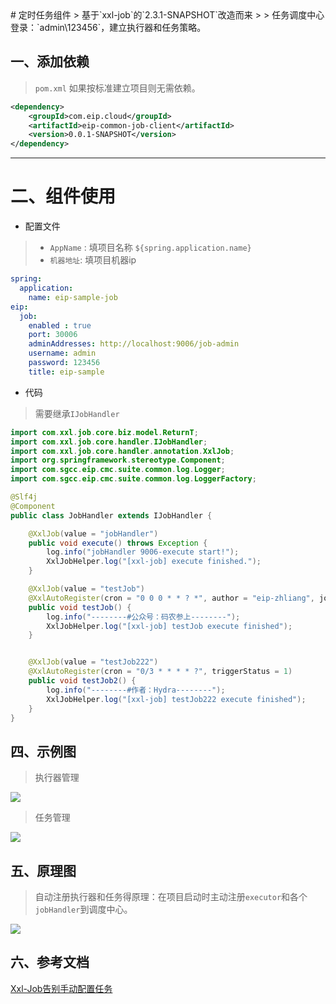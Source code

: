 <meta name="referrer" content="no-referrer" />
# 定时任务组件
> 基于`xxl-job`的`2.3.1-SNAPSHOT`改造而来
>
> 任务调度中心登录：`admin\123456`，建立执行器和任务策略。 

## 一、添加依赖
> `pom.xml` 如果按标准建立项目则无需依赖。
```xml
<dependency>
    <groupId>com.eip.cloud</groupId>
    <artifactId>eip-common-job-client</artifactId>
    <version>0.0.1-SNAPSHOT</version>
</dependency>
```

---
# 二、组件使用
- 配置文件
> - `AppName` : 填项目名称 `${spring.application.name}`
> - `机器地址`: 填项目机器ip 
```yml
spring:
  application:
    name: eip-sample-job
eip:
  job:
    enabled : true
    port: 30006
    adminAddresses: http://localhost:9006/job-admin
    username: admin
    password: 123456
    title: eip-sample

```

- 代码
> 需要继承`IJobHandler` 
```java
import com.xxl.job.core.biz.model.ReturnT;
import com.xxl.job.core.handler.IJobHandler;
import com.xxl.job.core.handler.annotation.XxlJob;
import org.springframework.stereotype.Component;
import com.sgcc.eip.cmc.suite.common.log.Logger;
import com.sgcc.eip.cmc.suite.common.log.LoggerFactory;

@Slf4j
@Component
public class JobHandler extends IJobHandler {

    @XxlJob(value = "jobHandler")
    public void execute() throws Exception {
        log.info("jobHandler 9006-execute start!");
        XxlJobHelper.log("[xxl-job] execute finished.");
    }

    @XxlJob(value = "testJob")
    @XxlAutoRegister(cron = "0 0 0 * * ? *", author = "eip-zhliang", jobDesc = "测试job")
    public void testJob() {
        log.info("--------#公众号：码农参上--------");
        XxlJobHelper.log("[xxl-job] testJob execute finished");
    }


    @XxlJob(value = "testJob222")
    @XxlAutoRegister(cron = "0/3 * * * * ?", triggerStatus = 1)
    public void testJob2() {
        log.info("--------#作者：Hydra--------");
        XxlJobHelper.log("[xxl-job] testJob222 execute finished");
    }
}
```

## 四、示例图
> 执行器管理

<img src="http://tva1.sinaimg.cn/large/d1b93a20ly1h9afdut86pj21h90mb44f.jpg"/>

> 任务管理

<img src="http://tva1.sinaimg.cn/large/d1b93a20ly1h9afeozeeaj21h90mp7bm.jpg"/>

## 五、原理图
> 自动注册执行器和任务得原理：在项目启动时主动注册`executor`和各个`jobHandler`到调度中心。 

<img src="http://tva1.sinaimg.cn/large/d1b93a20ly1h9afhsvcvhj20r908477q.jpg"/>

## 六、参考文档
[Xxl-Job告别手动配置任务](https://www.1024sou.com/article/1047399.html)